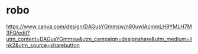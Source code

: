 # robo
https://www.canva.com/design/DAGusYGmmsw/n80uwIAcmmLH9YMLH7M3FQ/edit?utm_content=DAGusYGmmsw&utm_campaign=designshare&utm_medium=link2&utm_source=sharebutton
